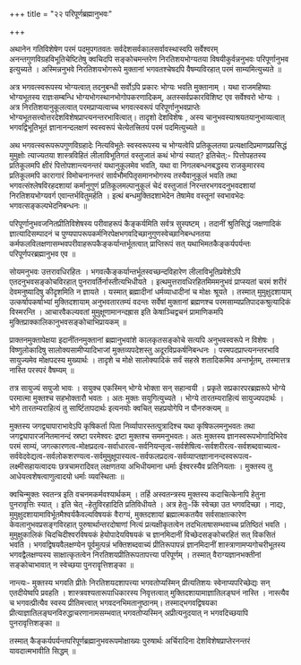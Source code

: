 +++
title = "२२ परिपूर्णब्रह्मानुभवः"

+++

 अथानेन गतिविशेषेण परमं पदमुपगतवतः सर्वदेशसर्वकालसर्वावस्थास्वपि सर्वेश्वरम् अनन्तगुणविग्रहविभूतिचेष्टितेषु क्वचिदपि सङ्कोचमन्तरेण निरतिशयभोग्यतया विषयीकुर्वन्ननुभवः परिपूर्णानुभव इत्युच्यते । अस्मिन्ननुभवे निरतिशयभोगरूपे मुक्तानां भगवतश्चेषदपि वैषम्यविरहात् परमं साम्यमित्युच्यते ॥

अत्र भगवत्स्वरूपस्य भोग्यत्वात् तदनुबन्धी सर्वोऽपि प्रकारः भोग्यः भवति मुक्तानाम् । यथा राजमहिष्याः भोग्यभूतस्य राज्ञःसम्बन्धि भोग्यभोगस्थानभोगोपकरणादिकम्, अतस्सर्वप्रकारविशिष्ट एव सर्वेश्वरो भोग्यः । अत्र निरतिशयानुकूलत्वात् परमप्राप्यत्वाच्च भगवत्स्वरूपं परिपूर्णानुभवप्राप्तेः भोग्यभूतसत्त्वोत्तरदेशविशेषप्राप्त्यनन्तरभावित्वात्। तादृशो देशविशेषः , अस्य चानुभवस्याश्रयतयानुभाव्यत्वात् भगवद्विभूतिभूतं ज्ञानानन्दलक्षणं स्वस्वरूपं चेत्येतत्त्रितयं परमं पदमित्युच्यते ॥

अथ भगवत्स्वरूपरूपगुणविग्रहादेः नित्यविभूतेः स्वस्वरूपस्य च भोग्यत्वेपि प्रतिकूलतया प्रत्यक्षादिप्रमाणप्रप्रसिद्धं मुमुक्षोः त्याज्यतया शास्त्रविहितं लीलाविभूतिगतं वस्तुजातं कथं भोग्यं स्यात्? इतिचेत्:- पित्तोपहतस्य प्रतिकूलमपि क्षीरं पित्तोपशान्त्यनन्तरं यथानुकूलमेव भवति, यथा वा निगलबन्धनबद्धस्य राजकुमारस्य प्रतिकूलमपि कारागारं विमोचनानन्तरं सार्वभौमपितृसमानभोगस्य तस्यैवानुकूलं भवति तथा भगवत्संश्लेषविरहदशायां कर्मानुगुणं प्रतिकूलमल्पानुकूलं चेदं वस्तुजातं निरन्तरभगवदनुभवदशायां निरतिशयभोग्यवर्ग एवान्तर्भवितुमर्हति । इत्थं बन्धमुक्तिदशाभेदेन तेषामेव वस्तूनां स्वभावभेदः भगवत्सङ्कल्पभेदनिबन्धनः ॥

परिपूर्णानुभवजनितप्रीतिविशेषस्य परीवाहरूपं कैङ्कर्यमिति सर्वत्र सुस्पष्टम् । तदानीं श्रुतिसिद्धं जक्षणादिकं ज्ञात्यादिसम्पादनं च पुण्यपापरूपकर्मनिरपेक्षभगवदिच्छानुगुणस्वेच्छानिबन्धनतया कर्मफलविलक्षणासम्भवपरीवाहरूपकैङ्कर्यान्तर्भूतत्वात् प्राप्तिरूपं सत् यथाभिमतकैङ्कर्यपर्यन्तः परिपूर्णपरब्रह्मानुभव एव ॥

सोयमनुभवः उत्तरावधिरहितः । भगवत्कैङ्कर्यान्तर्भूतस्वच्छन्दविहारेण लीलाविभूतिप्रवेशेऽपि एतदनुभवसङ्कोचविरहात् पुनरावर्तिर्नास्तीत्यभिधीयते । इत्थमुत्तरावधिरहितमिममनुभवं प्राप्स्यतां चरमं शरीरं देवमनुष्यादिषु कीदृशमिति न ज्ञायते । यस्मात् ब्रह्मादीनां धर्मव्याधादीनां च मोक्षः श्रूयते । तस्मात् मुमुक्षुदशायाम् उत्कर्षापकर्षाभ्यां मुक्तिदशायाम् अनुभवतारतम्यं वदन्तः सर्वेषां मुक्तानां ब्रह्मणश्च परमसाम्यप्रतिपादकश्रुत्यादिकं विस्मरन्ति । आचारवैकल्यवतां मुमुक्षूणामानन्दह्रास इति केषाञ्चिद्वचनं प्रामाणिकमपि मुक्तिप्राक्कालिकानुभवसङ्कोचाभिप्रायकम् ॥

प्राक्तनमुक्तापेक्षया इदानींतनमुक्तानां ब्रह्मानुभवांशे कालकृतसङ्कोचे सत्यपि अनुभवस्वरूपे न विशेषः । विष्णुलोकादिषु सालोक्यसामीप्यादिभाजां मुक्तव्यपदेशस्तु अदूरविप्रकर्षनिबन्धनः । परमपदप्राप्त्यनन्तरभावि सायुज्यमेव मोक्षपदस्य मुख्यार्थः । तादृशे च मोक्षे सालोक्यादिकं सर्वं सहस्रे शतादिकमिव अन्तर्भूतम्, तस्मात्तत्र नास्ति परस्परं वैषम्यम् ॥

तत्र सायुज्यं सयुजो भावः । सयुक्च एकस्मिन् भोग्ये भोक्ता सन् सहान्वयी । प्रकृते सप्रकारपरब्रह्मरूपे भोग्ये परमात्मा मुक्तश्च सहभोक्तारौ भवतः । अतः मुक्तः सयुगित्युच्यते । भोग्ये तारतम्यराहित्यं सायुज्यपदार्थः । भोगे तारतम्यराहित्यं तु सार्ष्टितापदार्थः इत्यनयोः क्वचित् सहप्रयोगेपि न पौनरुक्त्यम् ॥

मुक्तस्य जगद्व्यापाराभावेऽपि कृषिकर्ता पिता निर्व्यापारस्तत्पुत्रादिश्च यथा कृषिफलमनुभवतः तथा जगद्व्यापारजनितमानन्दं स्रष्टा परमेश्वरः द्रष्टा मुक्तश्च सममनुभवतः। अतः मुक्तस्य ज्ञानस्वरूपभोगादिभिरेव परमं साम्यं, जगत्कारणत्व-मोक्षप्रदत्व-सर्वाधारत्व-सर्वनियन्तृत्व-सर्वशेषित्व-सर्वशरीरत्व-सर्वशब्दवाच्यत्व-सर्ववेदवेद्यत्व-सर्वलोकशरण्यत्व-सर्वमुमुक्षूपास्यत्व-सर्वफलप्रदत्व-सर्वव्याप्तज्ञानानन्दस्वरूपत्व-लक्ष्मीसहायत्वादयः छत्रचामरादिवत् लक्षणतया अभिधीयमाना धर्माः ईश्वरस्यैव प्रतिनियताः । मुक्तस्य तु आधेयत्वशेषत्वाणुत्वादयो धर्माः व्यवस्थिताः ॥

क्वचिन्मुक्तः स्वतन्त्र इति वचनमकर्मवश्यार्थकम् । तर्हि अस्वतन्त्रस्य मुक्तस्य कदाचित्केनापि हेतुना पुनरावृत्तिः स्यात् । इति चेत् -हेतुविरहादिति प्रतिविधीयते । अत्र हेतुः-किं स्वेच्छा उत भगवदिच्छा । नाद्यः, मुमुक्षुदशायामाविर्भूतमैश्वर्यकैवल्यविषयकं वैराग्यं, मुक्तदशायां ब्रह्मात्मकतयैव सर्वसाक्षात्कारेण केवलानुभवप्रसङ्गविरहात् पुरुषार्थान्तरदोषाणां नित्यं प्रत्यक्षीकृतत्वेन तदभिलाषासम्भवाच्च प्रतिष्ठितं भवति । मुमुक्षुकालिकं चिदचिदीश्वरविषयकं हेयोपादेयविषयकं च ज्ञानमिदानीं विच्छेदसङ्कोचरहितं सत् विकसितं भवति । भगवद्विषयवैलक्षण्येन पूर्वमुत्पन्नं भक्तिशब्दवाच्यं प्रीतिरूपापन्नं ज्ञानमिदानीं शास्त्राणामप्यगोचरीभूतस्य भगवद्वैलक्षण्यस्य साक्षात्कृतत्वेन निरतिशयप्रीतिरूपतापत्त्या परिपूर्णम् । तस्मात् वैराग्यज्ञानभक्तीनां सङ्कोचाभावात् न स्वेच्छया पुनरावॄत्तिशङ्का ॥

नान्त्यः- मुक्तस्य भगवति प्रीतेः निरतिशयदशापत्त्या भगवतोप्यस्मिन् प्रीत्यतिशयः स्वेनाप्यपरिच्छेद्यः सन् एतदीयेष्वपि प्रवहति । शास्त्रवश्यतारूपाधिकारस्य निवृत्तत्वात् मुक्तिदशायामाज्ञातिलङ्घनं नास्ति । नास्त्यैव च भगवत्प्रीत्यैव स्वस्य प्रीतिमत्त्वात् भगवदनभिमतानुष्ठानम्। तस्माद्भगवद्विषयका प्रीत्याज्ञातिलङ्घनविरुद्धाचरणानामसम्भवात् भगवतोप्यस्मिन् अप्रीत्यनुदयात् न भगवदिच्छयापि पुनरावृत्तिशङ्का ॥

तस्मात् कैङ्कर्यपर्यन्तपरिपूर्णब्रह्मानुभवरूपमोक्षाख्यः पुरुषार्थः अर्चिरादिना देशविशेषप्राप्तेरनन्तरं यावदात्मभावीति सिद्धम् ॥

